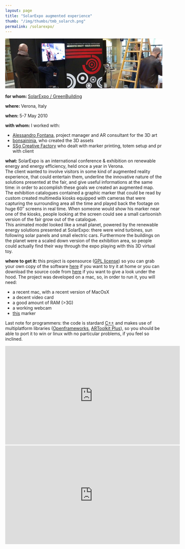 ```yaml
---
layout: page
title: "SolarExpo augmented experience"
thumb: "/img/thumbs/tmb_solarch.png"
permalink: /solarexpo/
---
```

<img src="/img/banners/banner9.png">
<p><strong>for whom: </strong><a href="http://www.solarexpo.com/" target ="new">SolarExpo / GreenBuilding</a></p>
<p><strong>where: </strong> Verona, Italy</p>
<p><strong>when: </strong> 5-7 May 2010</p>
<p><strong>with whom: </strong>I worked with:</p>
<ul>
<li><a href="http://www.linkedin.com/in/fontanaalessandro" target="new">Alessandro Fontana</a>, project manager and AR consultant for the 3D art</li>
<li><a href="http://www.bonsaininja.com" target="new">bonsaininja</a>, who created the 3D assets</li>
<li><a href="http://www.ssgweb.it" target="new">SSg Creative Factory</a> who dealt with marker printing, totem setup and pr with client</li>
</ul>
<p><strong>what: </strong>SolarExpo is an international conference &#038; exhibition on renewable energy and energy efficiency, held once a year in Verona.<br />
The client wanted to involve visitors in some kind of augmented reality experience, that could entertain them, underline the innovative nature of the solutions presented at the fair, and give useful informations at the same time: in order to accomplish these goals we created an augmented map.<br />
The exhibition catalogues contained a graphic marker that could be read by custom created multimedia kiosks equipped with cameras that were capturing the surrounding area all the time and  played back the footage on huge 60&#8243; screens in real time. When someone would show his marker near one of the kiosks, people looking at the screen could see a small cartoonish version of the fair grow out of the catalogue.<br />
This animated model looked like a small planet, powered by the renewable energy solutions presented at SolarExpo: there were wind turbines, sun following solar panels and small electric cars. Furthermore the buildings on the planet were a scaled down version of the exhibition area, so people could actually find their way through the expo playing with this 3D virtual toy.</p>
<p><strong>where to get it: </strong>this project is opensource (<a href="http://en.wikipedia.org/wiki/GNU_General_Public_License" target="new">GPL license</a>) so you can grab your own copy of the software <a href="http://www.augmentedrealityag.com/clients/solarch/solarch_small_front.zip" target="new">here</a> if you want to try it at home or you can download the source code from <a href="http://www.augmentedrealityag.com/clients/solarch/solarch_src.zip">here</a> if you want to give a look under the hood. The project was developed on a mac, so, in order to run it, you will need:</p>
<ul>
<li>a recent mac, with a recent version of MacOsX</li>
<li>a decent video card</li>
<li>a good amount of RAM (>3G)</li>
<li>a working webcam</li>
<li><a href="http://www.augmentedrealityag.com/clients/solarch/spec_marker.pdf" target="new">this</a> marker</li>
</ul>
<p>Last note for programmers: the code is stardard <a href="http://en.wikipedia.org/wiki/C%2B%2B" target="new">C++</a> and makes use of multiplatform libraries (<a href="http://openframeworks.cc" target="new">Openframeworks</a>, <a href="http://studierstube.icg.tu-graz.ac.at/handheld_ar/artoolkitplus.php" target="new">ARToolkit Plus</a>), so you should be able to port it to win or linux with no particular problems, if you feel so inclined.
</p>
<iframe width="560" height="315" src="https://www.youtube.com/embed/I9zFBwV8MCY" frameborder="0" allowfullscreen></iframe>
<iframe width="560" height="315" src="https://www.youtube.com/embed/_RVW_utxGsQ" frameborder="0" allowfullscreen></iframe>
